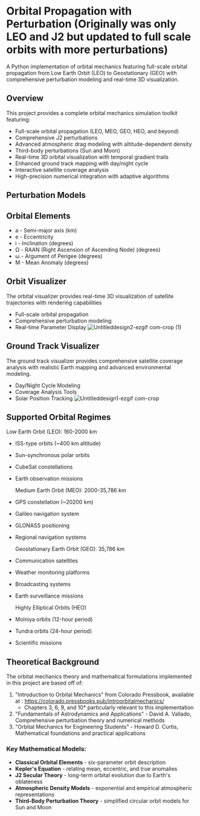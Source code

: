 # Orbital Propagation with Perturbation (Originally was only LEO and J2 but updated to full scale orbits with more perturbations)
A Python implementation of orbital mechanics featuring full-scale orbital propagation from Low Earth Orbit (LEO) to Geostationary (GEO) with comprehensive perturbation modeling and real-time 3D visualization.
## Overview
This project provides a complete orbital mechanics simulation toolkit featuring:

- Full-scale orbital propagation (LEO, MEO, GEO, HEO, and beyond)
- Comprehensive J2 perturbations
- Advanced atmospheric drag modeling with altitude-dependent density
- Third-body perturbations (Sun and Moon)
- Real-time 3D orbital visualization with temporal gradient trails
- Enhanced ground track mapping with day/night cycle
- Interactive satellite coverage analysis
- High-precision numerical integration with adaptive algorithms
  
## Perturbation Models
 
## Orbital Elements
- a - Semi-major axis (km)
- e - Eccentricity
- i - Inclination (degrees)
- Ω - RAAN (Right Ascension of Ascending Node) (degrees)
- ω - Argument of Perigee (degrees)
- M - Mean Anomaly (degrees)
  
## Orbit Visualizer

  The orbital visualizer provides real-time 3D visualization of satellite trajectories with rendering capabilities
- Full-scale orbital propagation
- Comprehensive perturbation modeling
- Real-time Parameter Display
![Untitleddesign2-ezgif com-crop (1)](https://github.com/user-attachments/assets/1c086ad5-abe0-4af2-a723-df26b3d4772b)

## Ground Track Visualizer

 The ground track visualizer provides comprehensive satellite coverage analysis with realistic Earth mapping and advanced environmental modeling.
- Day/Night Cycle Modeling
- Coverage Analysis Tools
- Solar Position Tracking
![Untitleddesign1-ezgif com-crop](https://github.com/user-attachments/assets/45183aa7-8371-435e-9198-27b79dc8a1ad)

## Supported Orbital Regimes

  Low Earth Orbit (LEO): 160-2000 km
- ISS-type orbits (~400 km altitude)
- Sun-synchronous polar orbits
- CubeSat constellations
- Earth observation missions

  Medium Earth Orbit (MEO): 2000-35,786 km
- GPS constellation (~20200 km)
- Galileo navigation system
- GLONASS positioning
- Regional navigation systems

  Geostationary Earth Orbit (GEO): 35,786 km
- Communication satellites
- Weather monitoring platforms
- Broadcasting systems
- Earth surveillance missions

  Highly Elliptical Orbits (HEO)
- Molniya orbits (12-hour period)
- Tundra orbits (24-hour period)
- Scientific missions

## Theoretical Background
The orbital mechanics theory and mathematical formulations implemented in this project are based off of:
1. "Introduction to Orbital Mechanics" from Colorado Pressbook, available at : https://colorado.pressbooks.pub/introorbitalmechanics/
   - Chapters 3, 6, 9, and 10* particularly relevant to this implementation
3. "Fundamentals of Astrodynamics and Applications" - David A. Vallado, Comprehensive perturbation theory and numerical methods
4. "Orbital Mechanics for Engineering Students" -  Howard D. Curtis, Mathematical foundations and practical applications
   
### **Key Mathematical Models:**
- **Classical Orbital Elements** - six-parameter orbit description
- **Kepler's Equation** - relating mean, eccentric, and true anomalies
- **J2 Secular Theory** - long-term orbital evolution due to Earth's oblateness
- **Atmospheric Density Models** - exponential and empirical atmospheric representations
- **Third-Body Perturbation Theory** - simplified circular orbit models for Sun and Moon
